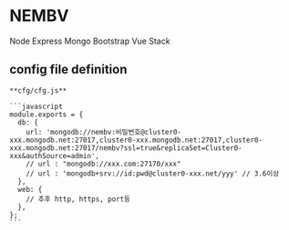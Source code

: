 # NEMBV
Node Express Mongo Bootstrap Vue Stack

## config file definition

    **cfg/cfg.js**

    ```javascript
    module.exports = {
      db: {
        url: 'mongodb://nembv:비밀번호@cluster0-xxx.mongodb.net:27017,cluster0-xxx.mongodb.net:27017,cluster0-xxx.mongodb.net:27017/nembv?ssl=true&replicaSet=Cluster0-xxx&authSource=admin',
        // url : "mongodb://xxx.com:27170/xxx"
        // url : 'mongodb+srv://id:pwd@cluster0-xxx.net/yyy' // 3.6이상
      },
      web: {
        // 추후 http, https, port등 
      },
    };
    ```